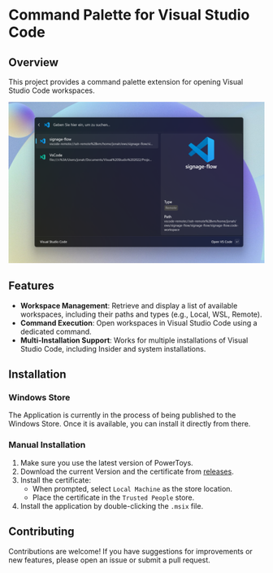 # Command Palette for Visual Studio Code

## Overview

This project provides a command palette extension for opening Visual Studio Code workspaces.

![Command Palette for Visual Studio Code](./Assets/screenshot.png)

## Features

- **Workspace Management**: Retrieve and display a list of available workspaces, including their paths and types (e.g., Local, WSL, Remote).
- **Command Execution**: Open workspaces in Visual Studio Code using a dedicated command.
- **Multi-Installation Support**: Works for multiple installations of Visual Studio Code, including Insider and system installations.

## Installation

### Windows Store

The Application is currently in the process of being published to the Windows Store. Once it is available, you can install it directly from there.

### Manual Installation

1. Make sure you use the latest version of PowerToys.
2. Download the current Version and the certificate from [releases](https://github.com/JonahFintzDev/CommandPaletteVSCode/releases/).
3. Install the certificate:
   - When prompted, select `Local Machine` as the store location.
   - Place the certificate in the `Trusted People` store.
4. Install the application by double-clicking the `.msix` file.

## Contributing

Contributions are welcome! If you have suggestions for improvements or new features, please open an issue or submit a pull request.
